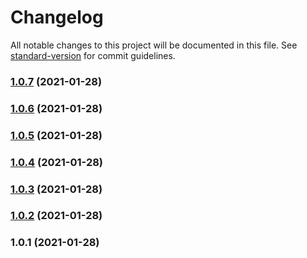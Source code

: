 # Changelog

All notable changes to this project will be documented in this file. See [standard-version](https://github.com/conventional-changelog/standard-version) for commit guidelines.

### [1.0.7](https://github.com/quintype/create-malibu-app/compare/v1.0.5...v1.0.7) (2021-01-28)

### [1.0.6](https://github.com/quintype/create-malibu-app/compare/v1.0.5...v1.0.6) (2021-01-28)

### [1.0.5](https://github.com/quintype/create-malibu-app/compare/v1.0.4...v1.0.5) (2021-01-28)

### [1.0.4](https://github.com/quintype/create-malibu-app/compare/v1.0.3...v1.0.4) (2021-01-28)

### [1.0.3](https://github.com/quintype/create-malibu-app/compare/v1.0.2...v1.0.3) (2021-01-28)

### [1.0.2](https://github.com/quintype/create-malibu-app/compare/v1.0.1...v1.0.2) (2021-01-28)

### 1.0.1 (2021-01-28)
